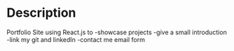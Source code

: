 # Description

Portfolio Site using React.js to 
-showcase projects 
-give a small introduction 
-link my git and linkedIn 
-contact me email form
